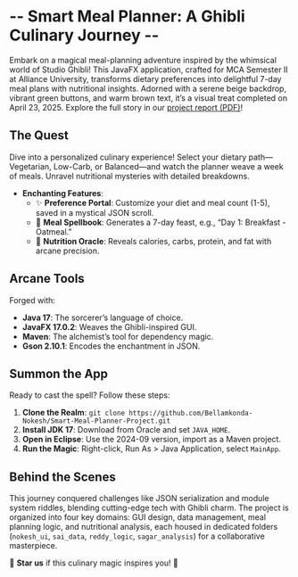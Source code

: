 # -- Smart Meal Planner: A Ghibli Culinary Journey --

Embark on a magical meal-planning adventure inspired by the whimsical world of Studio Ghibli! This JavaFX application, crafted for MCA Semester II at Alliance University, transforms dietary preferences into delightful 7-day meal plans with nutritional insights. Adorned with a serene beige backdrop, vibrant green buttons, and warm brown text, it’s a visual treat completed on April 23, 2025. Explore the full story in our [project report (PDF)](docs/Java_Project_Report.pdf)!

## The Quest
Dive into a personalized culinary experience! Select your dietary path—Vegetarian, Low-Carb, or Balanced—and watch the planner weave a week of meals. Unravel nutritional mysteries with detailed breakdowns.

- **Enchanting Features**:
  - ✨ **Preference Portal**: Customize your diet and meal count (1-5), saved in a mystical JSON scroll.
  - 🍲 **Meal Spellbook**: Generates a 7-day feast, e.g., “Day 1: Breakfast - Oatmeal.”
  - 🔮 **Nutrition Oracle**: Reveals calories, carbs, protein, and fat with arcane precision.

## Arcane Tools
Forged with:
- **Java 17**: The sorcerer’s language of choice.
- **JavaFX 17.0.2**: Weaves the Ghibli-inspired GUI.
- **Maven**: The alchemist’s tool for dependency magic.
- **Gson 2.10.1**: Encodes the enchantment in JSON.

## Summon the App
Ready to cast the spell? Follow these steps:
1. **Clone the Realm**: `git clone https://github.com/Bellamkonda-Nokesh/Smart-Meal-Planner-Project.git`
2. **Install JDK 17**: Download from Oracle and set `JAVA_HOME`.
3. **Open in Eclipse**: Use the 2024-09 version, import as a Maven project.
4. **Run the Magic**: Right-click, Run As > Java Application, select `MainApp`.

## Behind the Scenes
This journey conquered challenges like JSON serialization and module system riddles, blending cutting-edge tech with Ghibli charm. The project is organized into four key domains: GUI design, data management, meal planning logic, and nutritional analysis, each housed in dedicated folders (`nokesh_ui`, `sai_data`, `reddy_logic`, `sagar_analysis`) for a collaborative masterpiece.

🌟 **Star us** if this culinary magic inspires you! 🌟
